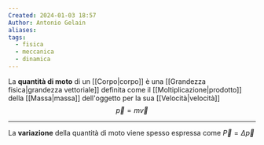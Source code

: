 ```yaml
---
Created: 2024-01-03 18:57
Author: Antonio Gelain
aliases: 
tags:
  - fisica
  - meccanica
  - dinamica
---
```


La **quantità di moto** di un [[Corpo|corpo]] è una [[Grandezza fisica|grandezza vettoriale]] definita come il [[Moltiplicazione|prodotto]] della [[Massa|massa]] dell'oggetto per la sua [[Velocità|velocità]]
$$\vec{p} = m \vec{v}$$

---

La **variazione** della quantità di moto viene spesso espressa come $\vec{P} = \Delta \vec{p}$
